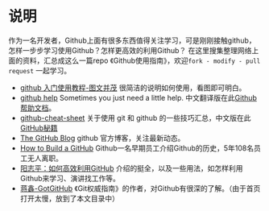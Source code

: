 
说明
==============
作为一名开发者，Github上面有很多东西值得关注学习，可是刚刚接触github，怎样一步步学习使用Github？怎样更高效的利用Github？
在这里搜集整理网络上面的资料，汇总成这么一篇repo 《Github使用指南》，欢迎`fork - modify - pull request` 一起学习。

- [github 入门使用教程-图文并茂](http://developer.51cto.com/art/201407/446249_all.htm) 很简洁的说明如何使用，看图即可明白。	
- [github help](https://help.github.com/) Sometimes you just need a little help. 中文翻译版在此[Github 帮助文档](https://github.com/waylau/github-help)。
- [github-cheat-sheet](https://github.com/tiimgreen/github-cheat-sheet) 关于使用 git 和 github 的一些技巧汇总，中文版在此[GitHub秘籍](https://github.com/tiimgreen/github-cheat-sheet/blob/master/README.zh-cn.md)
- [The GitHub Blog](https://github.com/blog) github 官方博客，关注最新动态。
- [How to Build a GitHub](http://zachholman.com/talk/how-to-build-a-github/) Github一名早期员工介绍Github的历史，5年108名员工无人离职。
- [阳志平：如何高效利用GitHub](http://www.yangzhiping.com/tech/github.html) 介绍的挺全，以及一些用法，如怎样利用Github来学习、演讲找工作等。
- [蒋鑫-GotGitHub](https://github.com/xirong/my-github/wiki/GotGitHub) 《Git权威指南》的作者，对Github有很深的了解。（由于首页打开太慢，放到了本文目录中）
